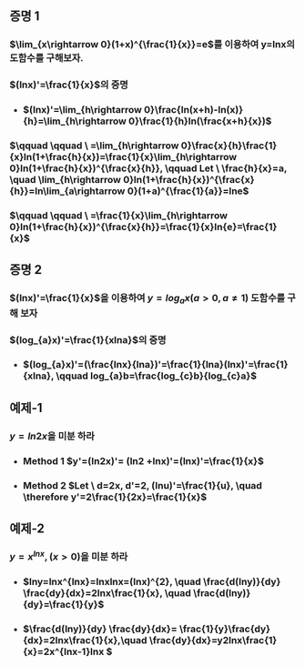 ## 증명 1
### $\lim_{x\rightarrow 0}(1+x)^{\frac{1}{x}}=e$를 이용하여 y=lnx의 도함수를 구해보자.
### $(lnx)'=\frac{1}{x}$의 증명
+ ### $(lnx)'=\lim_{h\rightarrow 0}\frac{ln(x+h)-ln(x)}{h}=\lim_{h\rightarrow 0}\frac{1}{h}ln(\frac{x+h}{x})$
### $\qquad \qquad \   =\lim_{h\rightarrow 0}\frac{x}{h}\frac{1}{x}ln(1+\frac{h}{x})=\frac{1}{x}\lim_{h\rightarrow 0}ln(1+\frac{h}{x})^{\frac{x}{h}}, \qquad Let \ \frac{h}{x}=a, \quad \lim_{h\rightarrow 0}ln(1+\frac{h}{x})^{\frac{x}{h}}=ln\lim_{a\rightarrow 0}(1+a)^{\frac{1}{a}}=lne$
### $\qquad \qquad \   =\frac{1}{x}\lim_{h\rightarrow 0}ln(1+\frac{h}{x})^{\frac{x}{h}}=\frac{1}{x}ln{e}=\frac{1}{x}$

## 증명 2
### $(lnx)'=\frac{1}{x}$을 이용하여 $y=log_{a}x(a>0,a\neq 1)$ 도함수를 구해 보자
### $(log_{a}x)'=\frac{1}{xlna}$의 증명
+ ### $(log_{a}x)'=(\frac{lnx}{lna})'=\frac{1}{lna}(lnx)'=\frac{1}{xlna}, \qquad log_{a}b=\frac{log_{c}b}{log_{c}a}$

## 예제-1
### $y=ln2x$을 미분 하라
+ ### Method 1 $y'=(ln2x)'= (ln2 +lnx)'=(lnx)'=\frac{1}{x}$
+ ### Method 2 $Let \ d=2x, d'=2, (lnu)'=\frac{1}{u}, \quad \therefore y'=2\frac{1}{2x}=\frac{1}{x}$

## 예제-2
### $y=x^{lnx},(x>0)$을 미분 하라
+ ### $lny=lnx^{lnx}=lnxlnx=(lnx)^{2}, \quad \frac{d(lny)}{dy} \frac{dy}{dx}=2lnx\frac{1}{x}, \quad \frac{d(lny)}{dy}=\frac{1}{y}$
+ ### $\frac{d(lny)}{dy} \frac{dy}{dx}= \frac{1}{y}\frac{dy}{dx}=2lnx\frac{1}{x},\quad \frac{dy}{dx}=y2lnx\frac{1}{x}=2x^{lnx-1}lnx $
